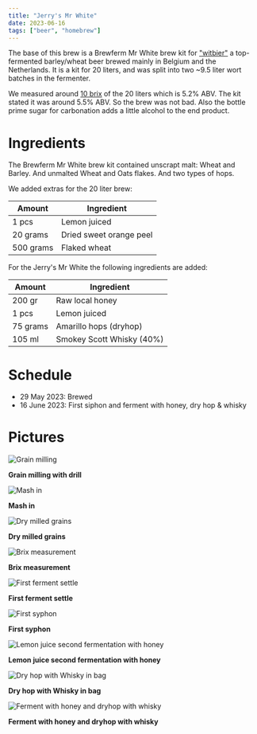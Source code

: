 ```yaml
---
title: "Jerry's Mr White"
date: 2023-06-16
tags: ["beer", "homebrew"]
---
```


The base of this brew is a Brewferm Mr White brew kit for ["witbier"](https://en.wiktionary.org/wiki/witbier) a top-fermented barley/wheat beer brewed mainly in Belgium and the Netherlands. It is a kit for 20 liters, and was split into two ~9.5 liter wort batches in the fermenter.

We measured around [10 brix](https://www.brewersfriend.com/brix-converter/) of the 20 liters which is 5.2% ABV. The kit stated it was around 5.5% ABV. So the brew was not bad. Also the bottle prime sugar for carbonation adds a little alcohol to the end product.

# Ingredients

The Brewferm Mr White brew kit contained unscrapt malt: Wheat and Barley. And unmalted Wheat and Oats flakes. And two types of hops.

We added extras for the 20 liter brew:

| Amount      | Ingredient               |
|-------------|--------------------------|
| 1 pcs       | Lemon juiced             |
| 20 grams    | Dried sweet orange peel  |
| 500 grams   | Flaked wheat             |

For the Jerry's Mr White the following ingredients are added:

| Amount      | Ingredient                |
|-------------|---------------------------|
| 200 gr      | Raw local honey           |
| 1 pcs       | Lemon  juiced             |
| 75 grams    | Amarillo hops (dryhop)    |
| 105 ml      | Smokey Scott Whisky (40%) |

# Schedule

- 29 May 2023: Brewed 
- 16 June 2023: First siphon and ferment with honey, dry hop & whisky

# Pictures

![Grain milling](/images/jerrys-mr-white/IMG_4698.png)

**Grain milling with drill**

![Mash in](/images/jerrys-mr-white/IMG_4701.png)

**Mash in**

![Dry milled grains](/images/jerrys-mr-white/IMG_4702.png)

**Dry milled grains**

![Brix measurement](/images/jerrys-mr-white/IMG_4705.png)

**Brix measurement**

![First ferment settle](/images/jerrys-mr-white/IMG_4720.png)

**First ferment settle**

![First syphon](/images/jerrys-mr-white/IMG_4803.png)

**First syphon**

![Lemon juice second fermentation with honey](/images/jerrys-mr-white/IMG_4804.png)

**Lemon juice second fermentation with honey**

![Dry hop with Whisky in bag](/images/jerrys-mr-white/IMG_4807.png)

**Dry hop with Whisky in bag**

![Ferment with honey and dryhop with whisky](/images/jerrys-mr-white/IMG_4811.png)

**Ferment with honey and dryhop with whisky**

